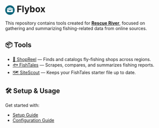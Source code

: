 # <img src="static/images/tackle_box.png" alt="Flybox Logo" width="30" style="vertical-align: middle;"/> Flybox


This repository contains tools created for **[Rescue River](https://rescueriver.com/)**, focused on gathering and summarizing fishing-related data from online sources.

## 📦 Tools

- [🎣 ShopReel](docs/overview.md#-shopreel) — Finds and catalogs fly-fishing shops across regions.
- [🐟 FishTales](docs/overview.md#-fishtales) — Scrapes, compares, and summarizes fishing reports.
- [🗺️ SiteScout](docs/overview.md#-sitescout) — Keeps your FishTales starter file up to date.

## 🛠️ Setup & Usage

Get started with:

- [Setup Guide](docs/setup.md)
- [Configuration Guide](docs/config.md)
